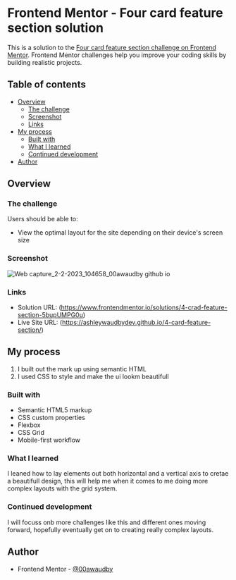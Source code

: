 # Frontend Mentor - Four card feature section solution

This is a solution to the [Four card feature section challenge on Frontend Mentor](https://www.frontendmentor.io/challenges/four-card-feature-section-weK1eFYK). Frontend Mentor challenges help you improve your coding skills by building realistic projects. 

## Table of contents

- [Overview](#overview)
  - [The challenge](#the-challenge)
  - [Screenshot](#screenshot)
  - [Links](#links)
- [My process](#my-process)
  - [Built with](#built-with)
  - [What I learned](#what-i-learned)
  - [Continued development](#continued-development)
- [Author](#author)




## Overview

### The challenge

Users should be able to:

- View the optimal layout for the site depending on their device's screen size

### Screenshot

![Web capture_2-2-2023_104658_00awaudby github io](https://user-images.githubusercontent.com/84845712/216304432-924a4374-7863-4252-9daf-3923481b849e.jpeg)






### Links

- Solution URL: (https://www.frontendmentor.io/solutions/4-crad-feature-section-5bupUMPG0u)
- Live Site URL: (https://ashleywaudbydev.github.io/4-card-feature-section/)

## My process

1. I built out the mark up using semantic HTML 
2. I used CSS to style and make the ui lookm beautifull

### Built with

- Semantic HTML5 markup
- CSS custom properties
- Flexbox
- CSS Grid
- Mobile-first workflow



### What I learned

I leaned how to lay elements out both horizontal and a vertical axis to cretae a beautifull design, this will help me when it comes to me doing more complex layouts with the grid system.

### Continued development

I will focuss onb more challenges like this and different ones moving forward, hopefully eventually get on to creating really complex layouts.


## Author

- Frontend Mentor - [@00awaudby](https://www.frontendmentor.io/profile/00awaudby)



